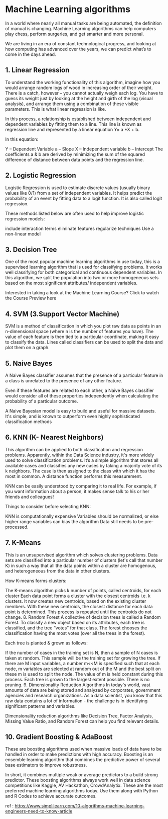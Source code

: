 # Machine Learning algorithms
 In a world where nearly all manual tasks are being automated, the definition of manual is changing. Machine Learning algorithms can help computers play chess, perform surgeries, and get smarter and more personal.

We are living in an era of constant technological progress, and looking at how computing has advanced over the years, we can predict what’s to come in the days ahead. 

## 1. Linear Regression
To understand the working functionality of this algorithm, imagine how you would arrange random logs of wood in increasing order of their weight. There is a catch, however – you cannot actually weigh each log. You have to guess its weight just by looking at the height and girth of the log (visual analysis), and arrange them using a combination of these visible parameters. This is what linear regression is like.

In this process, a relationship is established between independent and dependent variables by fitting them to a line. This line is known as regression line and represented by a linear equation Y= a *X + b.

In this equation:

Y – Dependent Variable
a – Slope
X – Independent variable
b – Intercept
The coefficients a & b are derived by minimizing the sum of the squared difference of distance between data points and the regression line.

## 2. Logistic Regression
Logistic Regression is used to estimate discrete values (usually binary values like 0/1) from a set of independent variables. It helps predict the probability of an event by fitting data to a logit function. It is also called logit regression.

These methods listed below are often used to help improve logistic regression models:

include interaction terms
eliminate features
regularize techniques
Use a non-linear model

## 3. Decision Tree
One of the most popular machine learning algorithms in use today, this is a supervised learning algorithm that is used for classifying problems. It works well classifying for both categorical and continuous dependent variables. In this algorithm, we split the population into two or more homogeneous sets based on the most significant attributes/ independent variables.

Interested in taking a look at the Machine Learning Course? Click to watch the Course Preview here

## 4. SVM (3.Support Vector Machine)
SVM is a method of classification in which you plot raw data as points in an n-dimensional space (where n is the number of features you have). The value of each feature is then tied to a particular coordinate, making it easy to classify the data. Lines called classifiers can be used to split the data and plot them on a graph.

## 5. Naive Bayes
A Naive Bayes classifier assumes that the presence of a particular feature in a class is unrelated to the presence of any other feature.

Even if these features are related to each other, a Naive Bayes classifier would consider all of these properties independently when calculating the probability of a particular outcome.

A Naive Bayesian model is easy to build and useful for massive datasets. It's simple, and is known to outperform even highly sophisticated classification methods

## 6. KNN (K- Nearest Neighbors)
This algorithm can be applied to both classification and regression problems. Apparently, within the Data Science industry, it's more widely used to solve classification problems. It’s a simple algorithm that stores all available cases and classifies any new cases by taking a majority vote of its k neighbors. The case is then assigned to the class with which it has the most in common.  A distance function performs this measurement.

KNN can be easily understood by comparing it to real life. For example, if you want information about a person, it makes sense talk to his or her friends and colleagues!

Things to consider before selecting KNN: 

KNN is computationally expensive
Variables should be normalized, or else higher range variables can bias the algorithm
Data still needs to be pre-processed.
##  7. K-Means
This is an unsupervised algorithm which solves clustering problems. Data sets are classified into a particular number of clusters (let's call that number K) in such a way that all the data points within a cluster are homogenous, and heterogeneous from the data in other clusters.

How K-means forms clusters:

The K-means algorithm picks k number of points, called centroids, for each cluster
Each data point forms a cluster with the closest centroids i.e. k clusters.
It now creates new centroids, based on the existing cluster members.
With these new centroids, the closest distance for each data point is determined. This process is repeated until the centroids do not change.
8. Random Forest 
A collective of decision trees is called a Random Forest. To classify a new object based on its attributes, each tree is classified, and the tree “votes” for that class. The forest chooses the classification having the most votes (over all the trees in the forest).

Each tree is planted & grown as follows:

If the number of cases in the training set is N, then a sample of N cases is taken at random. This sample will be the training set for growing the tree.
If there are M input variables, a number m<<M is specified such that at each node, m variables are selected at random out of the M and the best split on these m is used to split the node. The value of m is held constant during this process.
Each tree is grown to the largest extent possible. There is no pruning. 
9. Dimensionality Reduction Algorithms
In today's world, vast amounts of data are being stored and analyzed by corporates, government agencies and research organizations. As a data scientist, you know that this raw data contains a lot of information - the challenge is in identifying significant patterns and variables.

Dimensionality reduction algorithms like Decision Tree, Factor Analysis, Missing Value Ratio, and Random Forest can help you find relevant details.

## 10. Gradient Boosting & AdaBoost
These are boosting algorithms used when massive loads of data have to be handled in order to make predictions with high accuracy. Boosting is an ensemble learning algorithm that combines the predictive power of several base estimators to improve robustness.

In short, it combines multiple weak or average predictors to a build strong predictor. These boosting algorithms always work well in data science competitions like Kaggle, AV Hackathon, CrowdAnalytix. These are the most preferred machine learning algorithms today. Use them along with Python and R Codes to achieve accurate outcomes.


ref  : https://www.simplilearn.com/10-algorithms-machine-learning-engineers-need-to-know-article

